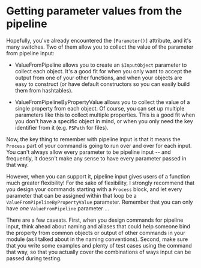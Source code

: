 # Getting parameter values from the pipeline

Hopefully, you've already encountered the `[Parameter()]` attribute, and it's many switches. Two of them allow you to collect the value of the parameter from pipeline input:

- ValueFromPipeline allows you to create an `$InputObject` parameter to collect each object. It's a good fit for when you only want to accept the output from one of your other functions, and when your objects are easy to construct (or have default constructors so you can easily build them from hashtables).

- ValueFromPipelineByPropertyValue allows you to collect the value of a single property from each object. Of course, you can set up multiple parameters like this to collect multiple properties. This is a good fit when you don't have a specific object in mind, or when you only need the key identifier from it (e.g. `PSPath` for files).

Now, the key thing to remember with pipeline input is that it means the `Process` part of your command is going to run over and over for each input. You can't always allow every parameter to be pipeline input -- and frequently, it doesn't make any sense to have every parameter passed in that way.

However, when you can support it, pipeline input gives users of a function much greater flexibility! For the sake of flexibility, I strongly recommend that you design your commands starting with a `Process` block, and let every parameter that can be assigned within that loop be a `ValueFromPipelineByPropertyValue` parameter. Remember that you can only have _one_ `ValueFromPipeline` parameter ...

There are a few caveats. First, when you design commands for pipeline input, think ahead about naming and aliases that could help someone bind the property from common objects or output of other commands in your module (as I talked about in the naming conventions). Second, make sure that you write some examples and plenty of test cases using the command that way, so that you actually cover the combinations of ways input can be passed during testing.